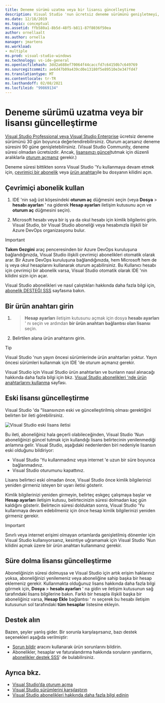 ```yaml
---
title: Deneme sürümü uzatma veya bir lisansı güncelleştirme
description: Visual Studio 'nun ücretsiz deneme sürümünü genişletmeyi, çevrimiçi bir abonelik veya ürün anahtarını kullanarak Visual Studio 'Yu nasıl kilitleyeceğinizi ve eski veya süresi dolmuş bir lisansı güncelleştirmeyi öğrenin.
ms.date: 12/18/2019
ms.topic: conceptual
ms.assetid: ffb580a1-8b5d-48f5-b811-87f8036f50ea
author: ornellaalt
ms.author: ornella
manager: jmartens
ms.workload:
- multiple
ms.prod: visual-studio-windows
ms.technology: vs-ide-general
ms.openlocfilehash: 3dd2a688ef70064f44caccfd7c64150b7c649769
ms.sourcegitcommit: ae6d47b09a439cd0e13180f5e89510e3e347fd47
ms.translationtype: MT
ms.contentlocale: tr-TR
ms.lasthandoff: 02/08/2021
ms.locfileid: "99869134"
---
```

# <a name="extend-a-trial-version-or-update-a-license"></a>Deneme sürümü uzatma veya bir lisansı güncelleştirme

[Visual Studio Professional veya Visual Studio Enterprise](https://visualstudio.microsoft.com/vs/compare/) ücretsiz deneme sürümünü 30 gün boyunca değerlendirebilirsiniz. Oturum açarsanız deneme süresini 90 güne genişletebilirsiniz. (Visual Studio Community, deneme süresi olmadan ücretsizdir. Ancak, [lisansınızı güncel](#update-a-stale-license)tutmak için düzenli aralıklarla [oturum açmanız](signing-in-to-visual-studio.md) gerekir.)

Deneme süresi bittikten sonra Visual Studio 'Yu kullanmaya devam etmek için, [çevrimiçi bir abonelik](#use-an-online-subscription) veya [ürün anahtarı](#enter-a-product-key)ile bu dosyanın kilidini açın.

## <a name="use-an-online-subscription"></a>Çevrimiçi abonelik kullan

1. IDE 'nin sağ üst köşesindeki **oturum aç** düğmesini seçin (veya **Dosya**  >  **hesabı ayarları** ' na giderek **Hesap ayarları** iletişim kutusunu açın ve **oturum aç** düğmesini seçin).

1. Microsoft hesabı veya bir iş ya da okul hesabı için kimlik bilgilerini girin. Visual Studio, bir Visual Studio aboneliği veya hesabınızla ilişkili bir Azure DevOps organizasyonu bulur.

> [!IMPORTANT]
> **Takım Gezgini** araç penceresinden bir Azure DevOps kuruluşuna bağlandığınızda, Visual Studio ilişkili çevrimiçi abonelikleri otomatik olarak arar. Bir Azure DevOps kuruluşuna bağlandığınızda, hem Microsoft hem de iş veya okul hesaplarını kullanarak oturum açabilirsiniz. Bu Kullanıcı hesabı için çevrimiçi bir abonelik varsa, Visual Studio otomatik olarak IDE 'nin kilidini sizin için açar.

Visual Studio abonelikleri ve nasıl çalıştıkları hakkında daha fazla bilgi için, [abonelik DESTEĞI SSS](https://visualstudio.microsoft.com/subscriptions/support/) sayfasına bakın.

## <a name="enter-a-product-key"></a>Bir ürün anahtarı girin

1.   >  **Hesap ayarları** iletişim kutusunu açmak için dosya **hesabı ayarları** ' nı seçin ve ardından **bir ürün anahtarı bağlantısı olan lisansı** seçin.

1. Belirtilen alana ürün anahtarını girin.

> [!TIP]
> Visual Studio 'nun yayın öncesi sürümlerinde ürün anahtarları yoktur. Yayın öncesi sürümleri kullanmak için IDE 'de oturum açmanız gerekir.

Visual Studio için Visual Studio ürün anahtarları ve bunların nasıl alınacağı hakkında daha fazla bilgi için bkz. [Visual Studio abonelikleri 'nde ürün anahtarlarını kullanma](/visualstudio/subscriptions/product-keys) sayfası.

## <a name="update-a-stale-license"></a>Eski lisansı güncelleştirme

Visual Studio 'da "lisansınızın eski ve güncelleştirilmiş olması gerektiğini belirten bir ileti görebilirsiniz.

![Visual Studio eski lisans iletisi](../ide/media/vs2017_stale-license.png)

Bu ileti, aboneliğiniz hala geçerli olabileceğinden, Visual Studio 'Nun aboneliğinizi güncel tutmak için kullandığı lisans belirtecinin yenilenmediği anlamına gelir. Visual Studio, aşağıdaki nedenlerden biri nedeniyle lisansın eski olduğunu bildiriyor:

* Visual Studio 'Yu kullanmadınız veya internet 'e uzun bir süre boyunca bağlanmadınız.
* Visual Studio oturumunu kapattınız.

Lisans belirteci eski olmadan önce, Visual Studio önce kimlik bilgilerinizi yeniden girmeniz isteyen bir uyarı iletisi gösterir.

Kimlik bilgilerinizi yeniden girmeyin, belirteç eskgeç çalışmaya başlar ve **Hesap ayarları** iletişim kutusu, belirtecinizin süresi dolmadan kaç gün kaldığını gösterir. Belirtecin süresi dolduktan sonra, Visual Studio 'Yu kullanmaya devam edebilmeniz için önce hesap kimlik bilgilerinizi yeniden girmeniz gerekir.

> [!Important]
> Sınırlı veya internet erişimi olmayan ortamlarda genişletilmiş dönemler için Visual Studio kullanıyorsanız, kesintiye uğramamak için Visual Studio 'Nun kilidini açmak üzere bir ürün anahtarı kullanmanız gerekir.

## <a name="update-an-expired-license"></a>Süre dolma lisansı güncelleştirme

Aboneliğinizin süresi dolmuşsa ve Visual Studio için artık erişim haklarınız yoksa, aboneliğinizi yenilemeniz veya aboneliğine sahip başka bir hesap eklemeniz gerekir. Kullanmakta olduğunuz lisans hakkında daha fazla bilgi görmek için, **Dosya**  >  **hesabı ayarları** ' na gidin ve iletişim kutusunun sağ tarafındaki lisans bilgilerine bakın. Farklı bir hesapla ilişkili başka bir aboneliğiniz varsa, **Hesap Ekle** bağlantısı ' nı seçerek bu hesabı iletişim kutusunun sol tarafındaki **tüm hesaplar** listesine ekleyin.

## <a name="get-support"></a>Destek alın

Bazen, şeyler yanlış gider. Bir sorunla karşılaşırsanız, bazı destek seçenekleri aşağıda verilmiştir:

* [Sorun bildir](how-to-report-a-problem-with-visual-studio.md) aracını kullanarak ürün sorunlarını bildirin.
* Abonelikler, hesaplar ve faturalandırma hakkında soruların yanıtlarını, [abonelikler destek SSS](https://visualstudio.microsoft.com/subscriptions/support/)' de bulabilirsiniz.

## <a name="see-also"></a>Ayrıca bkz.

* [Visual Studio’da oturum açma](../ide/signing-in-to-visual-studio.md)
* [Visual Studio sürümlerini karşılaştırın](https://visualstudio.microsoft.com/vs/compare/)
* [Visual Studio abonelikleri hakkında daha fazla bilgi edinin](/visualstudio/subscriptions/)
